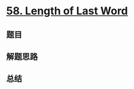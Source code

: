 # [58. Length of Last Word](https://leetcode.com/problems/length-of-last-word/)

## 题目


## 解题思路


## 总结


